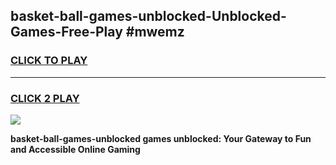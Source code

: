 
## basket-ball-games-unblocked-Unblocked-Games-Free-Play #mwemz
<h3>
<a href="https://us.freeplayer.one?title=basket-ball-games-unblocked&ref=9M">CLICK TO PLAY</a></h3>
<hr>

<h3>
<a href="https://us.freeplayer.one?title=basket-ball-games-unblocked&ref=9M">CLICK 2 PLAY</a>
  
</h3>

<a href="https://us.freeplayer.one?title=basket-ball-games-unblocked&ref=9M"><img src="https://clearcache.store/games.png"></a>


**basket-ball-games-unblocked games unblocked: Your Gateway to Fun and Accessible Online Gaming**
